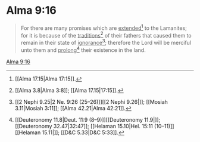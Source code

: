 # Alma 9:16

> For there are many promises which are <u>extended</u>[^a] to the Lamanites; for it is because of the <u>traditions</u>[^b] of their fathers that caused them to remain in their state of <u>ignorance</u>[^c]; therefore the Lord will be merciful unto them and <u>prolong</u>[^d] their existence in the land.

[Alma 9:16](https://www.churchofjesuschrist.org/study/scriptures/bofm/alma/9?lang=eng&id=p16#p16)


[^a]: [[Alma 17.15|Alma 17:15]].  
[^b]: [[Alma 3.8|Alma 3:8]]; [[Alma 17.15|17:15]].  
[^c]: [[2 Nephi 9.25|2 Ne. 9:26 (25–26)]][[2 Nephi 9.26|]]; [[Mosiah 3.11|Mosiah 3:11]]; [[Alma 42.21|Alma 42:21]].  
[^d]: [[Deuteronomy 11.8|Deut. 11:9 (8–9)]][[Deuteronomy 11.9|]]; [[Deuteronomy 32.47|32:47]]; [[Helaman 15.10|Hel. 15:11 (10–11)]][[Helaman 15.11|]]; [[D&C 5.33|D&C 5:33]].  
